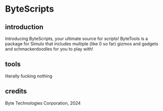 # ByteScripts

## introduction
Introducing ByteScripts, your ultimate source for scripts! ByteTools is a package for Simulo that includes multiple (like 0 so far) gizmos and gadgets and schmackerdoodles for you to play with!

## tools
literally fucking nothing

## credits
Byte Technologies Corporation, 2024